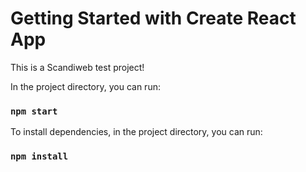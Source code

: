 # Getting Started with Create React App

This is a Scandiweb test project!

In the project directory, you can run:

### `npm start`

To install dependencies, in the project directory, you can run:

### `npm install`
